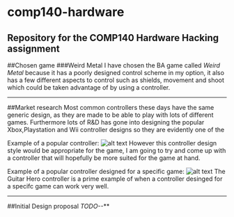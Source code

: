 # comp140-hardware
Repository for the COMP140 Hardware Hacking assignment
---

##Chosen game
###Weird Metal
I have chosen the BA game called *Weird Metal* because it has a poorly designed control scheme in my option, it also has a few different aspects to control such as shields, movement and shoot which could be taken advantage of by using a controller.
***

##Market research
Most common controllers these days have the same generic design, as they are made to be able to play with lots of different games. Furthermore lots of R&D has gone into designing the popular Xbox,Playstation and Wii controller designs so they are evidently one of the 

Example of a popular controller:
![alt text](http://www.designboom.com/wp-content/uploads/2015/06/oculus-rift-designboom-11-818x576.jpg "Xbox One Controller")
However this controller design style would be appropriate for the game, I am going to try and come up with a controller that will hopefully be more suited for the game at hand.

Example of a popular controller designed for a specific game:
![alt text](http://ecx.images-amazon.com/images/I/31xcc0u0AZL.jpg "Guitar Hero Controller")
The Guitar Hero controller is a prime example of when a controller desinged for a specifc game can work very well.



___
##Initial Design proposal
_TODO--_**